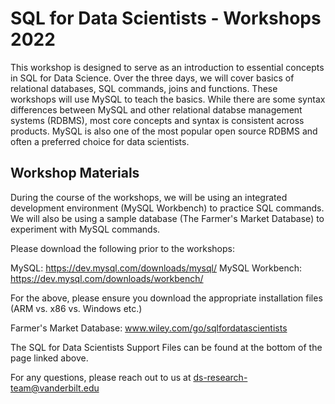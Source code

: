 # SQL for Data Scientists - Workshops 2022

This workshop is designed to serve as an introduction to essential concepts in SQL for Data Science. Over the three days, we will cover basics of relational databases, SQL commands, joins and functions. These workshops will use MySQL to teach the basics. While there are some syntax differences between MySQL and other relational databse management systems (RDBMS), most core concepts and syntax is consistent across products. MySQL is also one of the most popular open source RDBMS and often a preferred choice for data scientists. 

## Workshop Materials

During the course of the workshops, we will be using an integrated development environment (MySQL Workbench) to practice SQL commands. We will also be using a sample database (The Farmer's Market Database) to experiment with MySQL commands. 

Please download the following prior to the workshops:

MySQL: https://dev.mysql.com/downloads/mysql/
MySQL Workbench: https://dev.mysql.com/downloads/workbench/

For the above, please ensure you download the appropriate installation files (ARM vs. x86 vs. Windows etc.)

Farmer's Market Database: www.wiley.com/go/sqlfordatascientists

The SQL for Data Scientists Support Files can be found at the bottom of the page linked above.

For any questions, please reach out to us at ds-research-team@vanderbilt.edu



